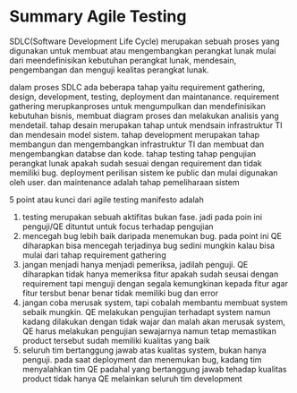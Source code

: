 # Summary Agile Testing

SDLC(Software Development Life Cycle) merupakan sebuah proses yang digunakan untuk membuat atau mengembangkan perangkat lunak mulai dari meendefinisikan kebutuhan perangkat lunak, mendesain, pengembangan dan menguji kealitas perangkat lunak.

dalam proses SDLC ada beberapa tahap yaitu requirement gathering, design, development, testing, deployment dan maintanance. requirement gathering merupkanproses untuk mengumpulkan dan mendefinisikan kebutuhan bisnis, membuat diagram proses dan melakukan analisis yang mendetail. tahap desain merupakan tahap untuk mendsain infrastruktur TI dan mendesain model sistem. tahap development merupakan tahap membangun dan mengembangkan infrastruktur TI dan membuat dan mengembangkan databse dan kode. tahap testing tahap pengujian perangkat lunak apakah sudah sesuai dengan requirement dan tidak memiliki bug. deployment perilisan sistem ke public dan mulai digunakan oleh user. dan maintenance adalah tahap pemeliharaan sistem

5 point atau kunci dari agile testing manifesto adalah

1. testing merupakan sebuah aktifitas bukan fase.
   jadi pada poin ini penguji/QE dituntut untuk focus terhadap pengujian
2. mencegah bug lebih baik daripada menemukan bug.
   pada point ini QE diharapkan bisa mencegah terjadinya bug sedini mungkin kalau bisa mulai dari tahap requirement gathering
3. jangan menjadi hanya menjadi pemeriksa, jadilah penguji.
   QE diharapkan tidak hanya memeriksa fitur apakah sudah seusai dengan requirement tapi menguji dengan segala kemungkinan kepada fitur agar fitur tersbut benar benar tidak memiliki bug dan error
4. jangan coba merusak system, tapi cobalah membantu membuat system sebaik mungkin.
   QE melakukan pengujian terhadapt system namun kadang dilakukan dengan tidak wajar dan malah akan merusak system, QE harus melakukan pengujian sewajarnya namun tetap memastikan product tersebut sudah memiliki kualitas yang baik
5. seluruh tim bertanggung jawab atas kualitas system, bukan hanya penguji.
   pada saat deployment dan menemukan bug, kadang tim menyalahkan tim QE padahal yang bertanggung jawab tehadap kualitas product tidak hanya QE melainkan seluruh tim development
